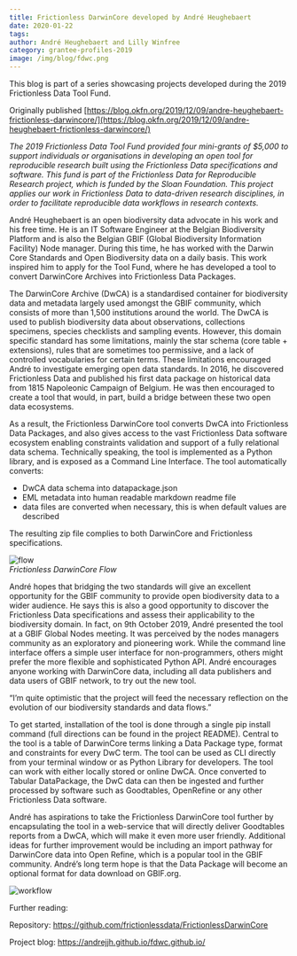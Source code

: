 ```yaml
---
title: Frictionless DarwinCore developed by André Heughebaert
date: 2020-01-22
tags:
author: André Heughebaert and Lilly Winfree
category: grantee-profiles-2019
image: /img/blog/fdwc.png
---
```


This blog is part of a series showcasing projects developed during the 2019 Frictionless Data Tool Fund.

<!-- more -->

Originally published [https://blog.okfn.org/2019/12/09/andre-heughebaert-frictionless-darwincore/](https://blog.okfn.org/2019/12/09/andre-heughebaert-frictionless-darwincore/)

*The 2019 Frictionless Data Tool Fund provided four mini-grants of $5,000 to support individuals or organisations in developing an open tool for reproducible research built using the Frictionless Data specifications and software. This fund is part of the Frictionless Data for Reproducible Research project, which is funded by the Sloan Foundation. This project applies our work in Frictionless Data to data-driven research disciplines, in order to facilitate reproducible data workflows in research contexts.*

André Heughebaert is an open biodiversity data advocate in his work and his free time. He is an IT Software Engineer at the Belgian Biodiversity Platform and is also the Belgian GBIF (Global Biodiversity Information Facility) Node manager. During this time, he has worked with the Darwin Core Standards and Open Biodiversity data on a daily basis. This work inspired him to apply for the Tool Fund, where he has developed a tool to convert DarwinCore Archives into Frictionless Data Packages.

The DarwinCore Archive (DwCA) is a standardised container for biodiversity data and metadata largely used amongst the GBIF community, which consists of more than 1,500 institutions around the world. The DwCA is used to publish biodiversity data about observations, collections specimens, species checklists and sampling events. However, this domain specific standard has some limitations, mainly the star schema (core table + extensions), rules that are sometimes too permissive, and a lack of controlled vocabularies for certain terms. These limitations encouraged André to investigate emerging open data standards. In 2016, he discovered Frictionless Data and published his first data package on historical data from 1815 Napoleonic Campaign of Belgium. He was then encouraged to create a tool that would, in part, build a bridge between these two open data ecosystems.

As a result, the Frictionless DarwinCore tool converts DwCA into Frictionless Data Packages, and also gives access to the vast Frictionless Data software ecosystem enabling constraints validation and support of a fully relational data schema.  Technically speaking, the tool is implemented as a Python library, and is exposed as a Command Line Interface. The tool automatically converts:

* DwCA data schema into datapackage.json
* EML metadata into human readable markdown readme file
* data files are converted when necessary, this is when default values are described

The resulting zip file complies to both DarwinCore and Frictionless specifications. 

![flow](./FDdarwin1.png) <br/> *Frictionless DarwinCore Flow*

André hopes that bridging the two standards will give an excellent opportunity for the GBIF community to provide open biodiversity data to a wider audience. He says this is also a good opportunity to discover the Frictionless Data specifications and assess their applicability to the biodiversity domain. In fact, on 9th October 2019, André presented the tool at a GBIF Global Nodes meeting. It was perceived by the nodes managers community as an exploratory and pioneering work. While the command line interface offers a simple user interface for non-programmers, others might prefer the more flexible and sophisticated Python API. André encourages anyone working with DarwinCore data, including all data publishers and data users of GBIF network, to try out the new tool. 

“I’m quite optimistic that the project will feed the necessary reflection on the evolution of our biodiversity standards and data flows.”

To get started, installation of the tool is done through a single pip install command (full directions can be found in the project README). Central to the tool is a table of DarwinCore terms linking a Data Package type, format and constraints for every DwC term. The tool can be used as CLI directly from your terminal window or as Python Library for developers. The tool can work with either locally stored or online DwCA. Once converted to Tabular DataPackage, the DwC data can then be ingested and further processed by software such as Goodtables, OpenRefine or any other Frictionless Data software.

André has aspirations to take the Frictionless DarwinCore tool further by encapsulating the tool in a web-service that will directly deliver Goodtables reports from a DwCA, which will make it even more user friendly. Additional ideas for further improvement would be including an import pathway for DarwinCore data into Open Refine, which is a popular tool in the GBIF community. André’s long term hope is that the Data Package will become an optional format for data download on GBIF.org.

![workflow](./FDdarwin2.png) <br/>

Further reading:

Repository: https://github.com/frictionlessdata/FrictionlessDarwinCore

Project blog: https://andrejjh.github.io/fdwc.github.io/
